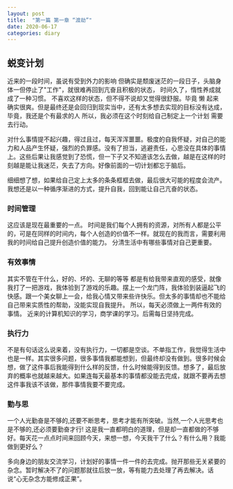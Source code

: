 ```yaml
---
layout: post
title:  "第一篇 第一章 “渡劫”"
date: 2020-06-17
categories: diary
---
```




## 蜕变计划
近来的一段时间，虽说有受到外力的影响 但确实是颓废迷茫的一段日子，头脑身体一但停止了"工作"，就很难再回到亢奋且积极的状态，
时间久了，惰性养成就成了一种习惯。 不喜欢这样的状态，但不得不说却又觉得很舒服。毕竟 懒 起来 确实很爽。但是最终还是会回归到现实当中，还有太多想去实现的目标没有达成，毕竟，我还是个有最求的人 所以，我必须在这个时刻给自己制定上一个计划 需要去行动。

对什么事情提不起兴趣，得过且过，每天浑浑噩噩。极度的自我怀疑，对自己的能力和人品产生怀疑，强烈的负罪感。没有了担当，逃避责任，心思没在具体的事情上。这些后果让我感觉到了恐慌，但一下子又不知道该怎么去做，越是在这样的时刻越是能让我迷茫，失去了方向。好像前面的一切计划都忘于脑后。

细细想了想，如果给自己定上太多的条条框框去做，最后很大可能的程度会流产。我想还是以一种循序渐进的方式，提升自我，回到能让自己亢奋的状态。

### 时间管理

这应该是现在最重要的一点。 时间是我们每个人拥有的资源，对所有人都是公平的，可是在同样的时间内，每个人创造的价值不一样。就现在的我而言，需要利用我的时间给自己提升创造价值的能力。 分清生活中有哪些事情对自己更重要。 

### 有效事情

其实不管在干什么，好的、坏的、无聊的等等  都是有给我带来直观的感受，就像我打了一把游戏，我体验到了游戏的乐趣。摆上一个龙门阵，我体验到装逼起飞的快感。跟一个美女聊上一会，给我心情又带来些许快乐。但太多的事情却也不能给自己带来实质性的帮助，没能实现自我提升。 所以，每天必须做上一两件有效的事情。 近来的计算机知识的学习，商学课的学习。后需每日坚持完成。

### 执行力

不是有句话这么说来着，没有执行力，一切都是空谈。不单指工作，我觉得生活中也是一样。其实很多问题，很多事情我都能想到，但最终却没有做到。很多时候会想，做了这件事后我能得到什么样的反馈，什么时候能得到反馈。想多了，最后放弃的概率也就越来越大。如果连每天最基本的事情都没能去完成，就跟不要再去想这件事我该不该做，那件事情我要不要完成。

### 勤与思

一个人光勤奋是不够的,还要不断思考，思考才能有所突破。当然,一个人光思考也是不够的,还必须要勤奋才行! 这是我一直都明白的道理，但是却一直都做的不够好。每天花一点点时间来回顾今天，来想一想，今天我干了什么？有什么用？我能做到更好么？

多向身边的朋友交流学习，计划好的事情一件一件的去完成。抛开那些无关紧要的杂念。暂时解决不了的问题那就往后放一放，等有能力去处理了再去解决。话说“心无杂念方能修成正果”。
